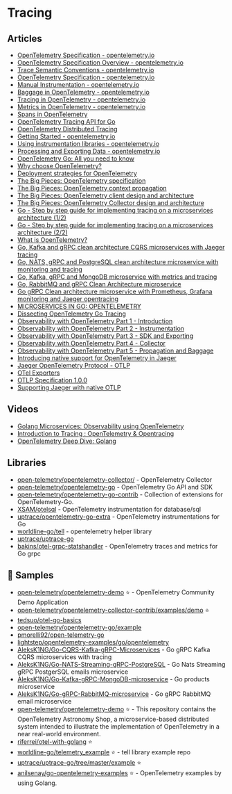 # Tracing

## Articles
- [OpenTelemetry Specification - opentelemetry.io](https://opentelemetry.io/docs/reference/specification/)
- [OpenTelemetry Specification Overview - opentelemetry.io](https://opentelemetry.io/docs/reference/specification/overview/)
- [Trace Semantic Conventions - opentelemetry.io](https://opentelemetry.io/docs/reference/specification/trace/semantic_conventions/)
- [OpenTelemetry Specification - opentelemetry.io](https://opentelemetry.io/docs/reference/specification/)
- [Manual Instrumentation - opentelemetry.io](https://opentelemetry.io/docs/instrumentation/go/manual/)
- [Baggage in OpenTelemetry - opentelemetry.io](https://opentelemetry.io/docs/concepts/signals/baggage/)
- [Tracing in OpenTelemetry - opentelemetry.io](https://opentelemetry.io/docs/concepts/signals/traces/)
- [Metrics in OpenTelemetry - opentelemetry.io](https://opentelemetry.io/docs/concepts/signals/metrics/)
- [Spans in OpenTelemetry](https://lightstep.com/opentelemetry/spans)
- [OpenTelemetry Tracing API for Go](https://uptrace.dev/opentelemetry/go-tracing.html)
- [OpenTelemetry Distributed Tracing](https://uptrace.dev/opentelemetry/distributed-tracing.html)
- [Getting Started - opentelemetry.io](https://opentelemetry.io/docs/instrumentation/go/getting-started/)
- [Using instrumentation libraries - opentelemetry.io](https://opentelemetry.io/docs/instrumentation/go/libraries/)
- [Processing and Exporting Data - opentelemetry.io](https://opentelemetry.io/docs/instrumentation/go/exporting_data/)
- [OpenTelemetry Go: All you need to know](https://lightstep.com/blog/opentelemetry-go-all-you-need-to-know)
- [Why choose OpenTelemetry?](https://lightstep.com/blog/why-choose-opentelemetry)
- [Deployment strategies for OpenTelemetry](https://lightstep.com/blog/deployment-strategies-for-opentelemetry)
- [The Big Pieces: OpenTelemetry specification](https://lightstep.com/blog/opentelemetry-specification)
- [The Big Pieces: OpenTelemetry context propagation](https://lightstep.com/blog/opentelemetry-context-propagation)
- [The Big Pieces: OpenTelemetry client design and architecture](https://lightstep.com/blog/opentelemetry-client-design-and-architecture)
- [The Big Pieces: OpenTelemetry Collector design and architecture](https://lightstep.com/blog/opentelemetry-collector-design-and-architecture)
- [Go - Step by step guide for implementing tracing on a microservices architecture (1/2)](https://devandchill.com/posts/2021/12/go-step-by-step-guide-for-implementing-tracing-on-a-microservices-architecture-1/2/)
- [Go - Step by step guide for implementing tracing on a microservices architecture (2/2)](https://devandchill.com/posts/2021/12/go-step-by-step-guide-for-implementing-tracing-on-a-microservices-architecture-2/2/)
- [What is OpenTelemetry?](https://lightstep.com/opentelemetry/about)
- [Go, Kafka and gRPC clean architecture CQRS microservices with Jaeger tracing](https://dev.to/aleksk1ng/go-kafka-and-grpc-clean-architecture-cqrs-microservices-with-jaeger-tracing-45bj)
- [Go, NATS, gRPC and PostgreSQL clean architecture microservice with monitoring and tracing](https://dev.to/aleksk1ng/go-nats-grpc-and-postgresql-clean-architecture-microservice-with-monitoring-and-tracing-2kka)
- [Go, Kafka, gRPC and MongoDB microservice with metrics and tracing](https://dev.to/aleksk1ng/go-kafka-grpc-and-mongodb-microservice-with-metrics-and-tracing-448d)
- [Go, RabbitMQ and gRPC Clean Architecture microservice](https://dev.to/aleksk1ng/go-rabbitmq-and-grpc-clean-architecture-microservice-2kdn)
- [Go gRPC Clean architecture microservice with Prometheus, Grafana monitoring and Jaeger opentracing](https://dev.to/aleksk1ng/go-grpc-clean-architecture-microservice-with-prometheus-grafana-monitoring-and-jaeger-opentracing-51om)
- [MICROSERVICES IN GO: OPENTELEMETRY](https://mariocarrion.com/2021/05/13/golang-microservices-opentelemetry.html)
- [Dissecting OpenTelemetry Go Tracing](https://dmathieu.com/articles/development/dissecting-opentelemetry-tracing/)
- [Observability with OpenTelemetry Part 1 - Introduction](https://trstringer.com/otel-part1-intro/)
- [Observability with OpenTelemetry Part 2 - Instrumentation](https://trstringer.com/otel-part2-instrumentation/)
- [Observability with OpenTelemetry Part 3 - SDK and Exporting](https://trstringer.com/otel-part3-export/)
- [Observability with OpenTelemetry Part 4 - Collector](https://trstringer.com/otel-part4-collector/)
- [Observability with OpenTelemetry Part 5 - Propagation and Baggage](https://trstringer.com/otel-part5-propagation/)
- [Introducing native support for OpenTelemetry in Jaeger](https://medium.com/jaegertracing/introducing-native-support-for-opentelemetry-in-jaeger-eb661be8183c)
- [Jaeger OpenTelemetry Protocol - OTLP](https://www.jaegertracing.io/docs/1.38/apis/#opentelemetry-protocol-stable)
- [OTel Exporters](https://opentelemetry.io/docs/instrumentation/go/exporters/)
- [OTLP Specification 1.0.0](https://opentelemetry.io/docs/specs/otlp/)
- [Supporting Jaeger with native OTLP](https://deploy-preview-1892--opentelemetry.netlify.app/blog/2022/jaeger-native-otlp/)

## Videos
- [Golang Microservices: Observability using OpenTelemetry](https://www.youtube.com/watch?v=bytCFQJ43DE)
- [Introduction to Tracing : OpenTelemetry & Opentracing](https://www.youtube.com/watch?v=idDu_jXqf4E)
- [OpenTelemetry Deep Dive: Golang](https://www.youtube.com/watch?v=yQpyIrdxmQc)

## Libraries
- [open-telemetry/opentelemetry-collector/](https://github.com/open-telemetry/opentelemetry-collector/) - OpenTelemetry Collector
- [open-telemetry/opentelemetry-go](https://github.com/open-telemetry/opentelemetry-go) - OpenTelemetry Go API and SDK
- [open-telemetry/opentelemetry-go-contrib](https://github.com/open-telemetry/opentelemetry-go-contrib) - Collection of extensions for OpenTelemetry-Go.
- [XSAM/otelsql](https://github.com/XSAM/otelsql) - OpenTelemetry instrumentation for database/sql
- [uptrace/opentelemetry-go-extra](https://github.com/uptrace/opentelemetry-go-extra) - OpenTelemetry instrumentations for Go
- [worldline-go/tell](https://github.com/worldline-go/tell) - opentelemetry helper library
- [uptrace/uptrace-go](https://github.com/uptrace/uptrace-go)
- [bakins/otel-grpc-statshandler](https://github.com/bakins/otel-grpc-statshandler) - OpenTelemetry traces and metrics for Go grpc
## 🚀 Samples
- [open-telemetry/opentelemetry-demo](https://github.com/open-telemetry/opentelemetry-demo) ⭐ - OpenTelemetry Community Demo Application
- [open-telemetry/opentelemetry-collector-contrib/examples/demo](https://github.com/open-telemetry/opentelemetry-collector-contrib/tree/main/examples/demo) ⭐
- [tedsuo/otel-go-basics](https://github.com/tedsuo/otel-go-basics)
- [open-telemetry/opentelemetry-go/example](https://github.com/open-telemetry/opentelemetry-go/tree/main/example)
- [pmorelli92/open-telemetry-go](https://github.com/pmorelli92/open-telemetry-go)
- [lightstep/opentelemetry-examples/go/opentelemetry](https://github.com/lightstep/opentelemetry-examples/tree/main/go/opentelemetry)
- [AleksK1NG/Go-CQRS-Kafka-gRPC-Microservices](https://github.com/AleksK1NG/Go-CQRS-Kafka-gRPC-Microservices) - Go gRPC Kafka CQRS microservices with tracing
- [AleksK1NG/Go-NATS-Streaming-gRPC-PostgreSQL](https://github.com/AleksK1NG/Go-NATS-Streaming-gRPC-PostgreSQL) - Go Nats Streaming gRPC PostgerSQL emails microservice
- [AleksK1NG/Go-Kafka-gRPC-MongoDB-microservice](https://github.com/AleksK1NG/Go-Kafka-gRPC-MongoDB-microservice) - Go products microservice
- [AleksK1NG/Go-gRPC-RabbitMQ-microservice](https://github.com/AleksK1NG/Go-gRPC-RabbitMQ-microservice) - Go gRPC RabbitMQ email microservice
- [open-telemetry/opentelemetry-demo](https://github.com/open-telemetry/opentelemetry-demo) ⭐ - This repository contains the OpenTelemetry Astronomy Shop, a microservice-based distributed system intended to illustrate the implementation of OpenTelemetry in a near real-world environment.
- [riferrei/otel-with-golang](https://github.com/riferrei/otel-with-golang) ⭐
- [worldline-go/telemetry_example](https://github.com/worldline-go/telemetry_example) ⭐ - tell library example repo
- [uptrace/uptrace-go/tree/master/example](https://github.com/uptrace/uptrace-go/tree/master/example) ⭐
- [anilsenay/go-opentelemetry-examples](https://github.com/anilsenay/go-opentelemetry-examples) ⭐ - OpenTelemetry examples by using Golang.